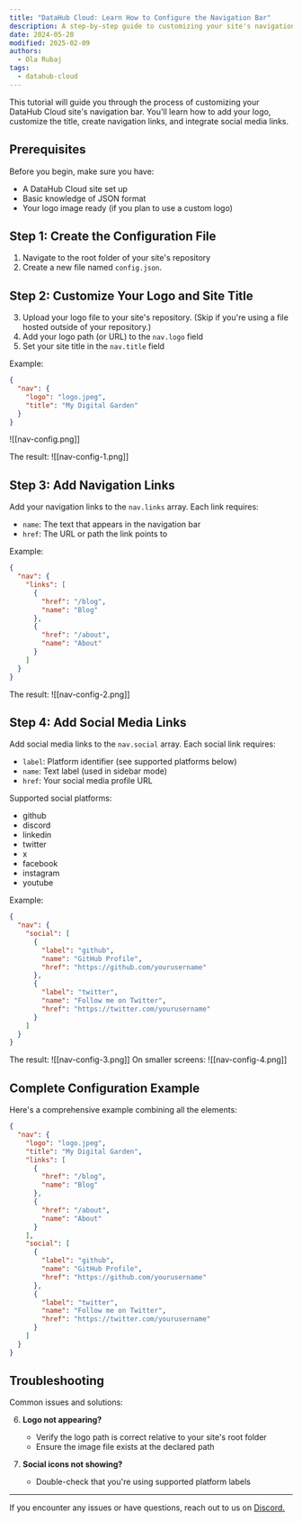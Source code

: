 ```yaml
---
title: "DataHub Cloud: Learn How to Configure the Navigation Bar"
description: A step-by-step guide to customizing your site's navigation bar's logo, links, and social media
date: 2024-05-20
modified: 2025-02-09
authors:
  - Ola Rubaj
tags:
  - datahub-cloud
---
```


This tutorial will guide you through the process of customizing your DataHub Cloud site's navigation bar. You'll learn how to add your logo, customize the title, create navigation links, and integrate social media links.

## Prerequisites

Before you begin, make sure you have:
- A DataHub Cloud site set up
- Basic knowledge of JSON format
- Your logo image ready (if you plan to use a custom logo)

## Step 1: Create the Configuration File

1. Navigate to the root folder of your site's repository
2. Create a new file named `config.json`.

## Step 2: Customize Your Logo and Site Title

3. Upload your logo file to your site's repository. (Skip if you're using a file hosted outside of your repository.)
4. Add your logo path (or URL) to the `nav.logo` field
5. Set your site title in the `nav.title` field

Example:
```json
{
  "nav": {
    "logo": "logo.jpeg",
    "title": "My Digital Garden"
  }
}
```

![[nav-config.png]]

The result:
![[nav-config-1.png]]

## Step 3: Add Navigation Links

Add your navigation links to the `nav.links` array. Each link requires:
- `name`: The text that appears in the navigation bar
- `href`: The URL or path the link points to

Example:
```json
{
  "nav": {
    "links": [
      {
        "href": "/blog",
        "name": "Blog"
      },
      {
        "href": "/about",
        "name": "About"
      }
    ]
  }
}
```

The result:
![[nav-config-2.png]]

## Step 4: Add Social Media Links

Add social media links to the `nav.social` array. Each social link requires:
- `label`: Platform identifier (see supported platforms below)
- `name`: Text label (used in sidebar mode)
- `href`: Your social media profile URL

Supported social platforms:
- github
- discord
- linkedin
- twitter
- x
- facebook
- instagram
- youtube

Example:
```json
{
  "nav": {
    "social": [
      {
        "label": "github",
        "name": "GitHub Profile",
        "href": "https://github.com/yourusername"
      },
      {
        "label": "twitter",
        "name": "Follow me on Twitter",
        "href": "https://twitter.com/yourusername"
      }
    ]
  }
}
```

The result: ![[nav-config-3.png]]
 On smaller screens:  ![[nav-config-4.png]]
 
## Complete Configuration Example

Here's a comprehensive example combining all the elements:

```json
{
  "nav": {
    "logo": "logo.jpeg",
    "title": "My Digital Garden",
    "links": [
      {
        "href": "/blog",
        "name": "Blog"
      },
      {
        "href": "/about",
        "name": "About"
      }
    ],
    "social": [
      {
        "label": "github",
        "name": "GitHub Profile",
        "href": "https://github.com/yourusername"
      },
      {
        "label": "twitter",
        "name": "Follow me on Twitter",
        "href": "https://twitter.com/yourusername"
      }
    ]
  }
}
```

## Troubleshooting

Common issues and solutions:

6. **Logo not appearing?**
   - Verify the logo path is correct relative to your site's root folder
   - Ensure the image file exists at the declared path

7. **Social icons not showing?**
   - Double-check that you're using supported platform labels

---

If you encounter any issues or have questions, reach out to us on [Discord.](https://discord.com/invite/KrRzMKU)